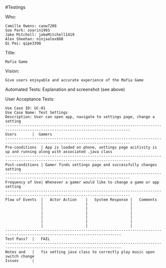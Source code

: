 #Testings

Who:

	Camille Owens: caow7208
	Soo Park: soorin1993
	Jake Mitchell: jakeMitchell1419
	Alex Sheehan: ninjaalex888
	Qi Pei: qipe3398

Title: 
	
	Mafia Game

Vision: 
	
	Give users enjoyable and accurate experience of the Mafia Game

Automated Tests: Explanation and screenshot (see above) 




User Acceptance Tests: 

	Use Case ID: UC-01
	Use Case Name: Test Settings
	Description: User can open app, navigate to settings page, change a setting
	------------------------------------------------------------------------------------------------------------------------------
	Users		|  Gamers  
	------------------------------------------------------------------------------------------------------------------------------
	Pre-conditions	| App is loaded on phone, settings page acitivity is up and running along with associated .java class	
	------------------------------------------------------------------------------------------------------------------------------
	Post-conditions	| Gamer finds settings page and successfully changes setting
	------------------------------------------------------------------------------------------------------------------------------
	Frequency of Use| Whenever a gamer would like to change a game or app setting
	------------------------------------------------------------------------------------------------------------------------------
	Flow of Events	|	Actor Action	|	System Response	|	Comments
					|					|					|
					|					|					|
					|					|					|
					|					|					|
					|					|					|
					|					|					|
	--------------------------------------------------------------------------------------------------------------------------
	Test Pass?	| 	FAIL
	--------------------------------------------------------------------------------------------------------------------------
	Notes and 	|	fix setting java class to correctly play music upon switch change
	Issues		|

